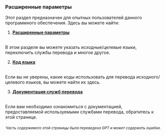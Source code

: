 ### Расширенные параметры

Этот раздел предназначен для опытных пользователей данного программного обеспечения. Здесь вы можете найти:

1. [**Расширенные параметры**](./advanced.md)
<br>
В этом разделе вы можете указать исходные/целевые языки, переключить службы перевода и многое другое.

2. [**Код языка**](./Language-Codes.md)
<br>
Если вы не уверены, какие коды использовать для перевода исходного/целевого языков, вы можете найти их здесь.

3. [**Документация служб перевода**](./Documentation-of-Translation-Services.md)
<br>
Если вам необходимо ознакомиться с документацией, предоставляемой используемыми службами перевода, обратитесь к этой странице.

<div align="right"> 
<h6><small>Часть содержимого этой страницы была переведена GPT и может содержать ошибки.</small></h6>